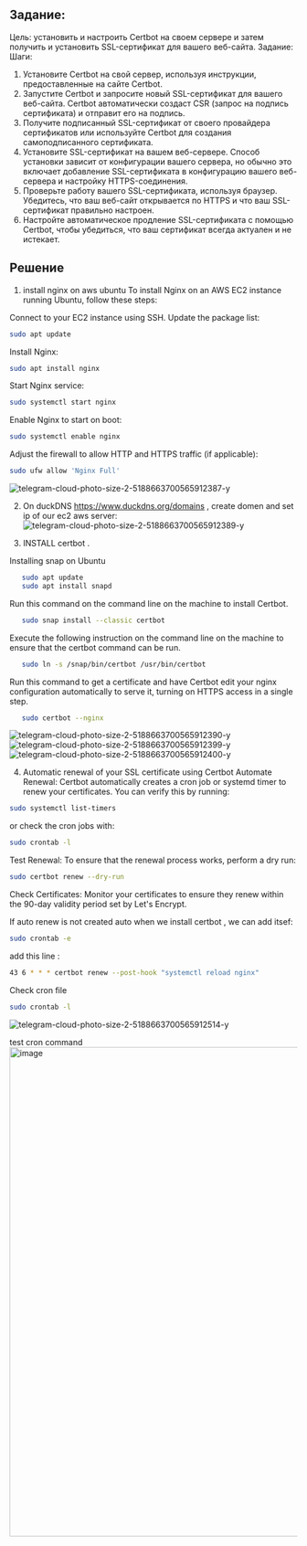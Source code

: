## Задание:
Цель: установить и настроить Certbot на своем сервере и затем получить
и установить SSL-сертификат для вашего веб-сайта.
Задание:
Шаги:
1. Установите Certbot на свой сервер, используя инструкции,
предоставленные на сайте Certbot.
2. Запустите Certbot и запросите новый SSL-сертификат для вашего
веб-сайта. Certbot автоматически создаст CSR (запрос на подпись
сертификата) и отправит его на подпись.
3. Получите подписанный SSL-сертификат от своего провайдера
сертификатов или используйте Certbot для создания самоподписанного
сертификата.
4. Установите SSL-сертификат на вашем веб-сервере. Способ установки
зависит от конфигурации вашего сервера, но обычно это включает
добавление SSL-сертификата в конфигурацию вашего веб-сервера и
настройку HTTPS-соединения.
5. Проверьте работу вашего SSL-сертификата, используя браузер.
Убедитесь, что ваш веб-сайт открывается по HTTPS и что ваш
SSL-сертификат правильно настроен.
6. Настройте автоматическое продление SSL-сертификата с помощью
Certbot, чтобы убедиться, что ваш сертификат всегда актуален и не истекает.

## Решение
1. install nginx on aws ubuntu
   To install Nginx on an AWS EC2 instance running Ubuntu, follow these steps:

Connect to your EC2 instance using SSH.
Update the package list:
```bash
sudo apt update
```
Install Nginx:
```bash
sudo apt install nginx
```
Start Nginx service:
```bash
sudo systemctl start nginx
```  
Enable Nginx to start on boot:
```bash
sudo systemctl enable nginx
```
Adjust the firewall to allow HTTP and HTTPS traffic (if applicable):
```bash
sudo ufw allow 'Nginx Full'  
```
![telegram-cloud-photo-size-2-5188663700565912387-y](https://github.com/user-attachments/assets/564214ea-12b0-4f02-8936-fd2b8e86585c)

2. On duckDNS https://www.duckdns.org/domains , create domen and set ip of our ec2 aws server:
![telegram-cloud-photo-size-2-5188663700565912389-y](https://github.com/user-attachments/assets/14d98a44-d957-46cd-9582-3a834ee61db4)

3. INSTALL certbot .

Installing snap on Ubuntu
```bash
   sudo apt update
   sudo apt install snapd
```
Run this command on the command line on the machine to install Certbot.
```bash   
   sudo snap install --classic certbot
```
Execute the following instruction on the command line on the machine to ensure that the certbot command can be run.
```bash
   sudo ln -s /snap/bin/certbot /usr/bin/certbot
```
Run this command to get a certificate and have Certbot edit your nginx configuration automatically to serve it, turning on HTTPS access in a single step.
```bash
   sudo certbot --nginx
```
![telegram-cloud-photo-size-2-5188663700565912390-y](https://github.com/user-attachments/assets/042ab103-99a1-4d97-99a4-cfd89bcdc90d)
![telegram-cloud-photo-size-2-5188663700565912399-y](https://github.com/user-attachments/assets/ff33acf2-8cbc-47ff-bb11-36dfece07034)
![telegram-cloud-photo-size-2-5188663700565912400-y](https://github.com/user-attachments/assets/cdf75dec-e448-458c-bf89-476cfa62f363)


4. Automatic renewal of your SSL certificate using Certbot
Automate Renewal: Certbot automatically creates a cron job or systemd timer to renew your certificates. You can verify this by running:

```bash
sudo systemctl list-timers  
```
or check the cron jobs with:

```bash
sudo crontab -l
```
Test Renewal: To ensure that the renewal process works, perform a dry run:

```bash
sudo certbot renew --dry-run
```
Check Certificates: Monitor your certificates to ensure they renew within the 90-day validity period set by Let's Encrypt.

If auto renew is not created auto when we install certbot , we can add itsef:
```bash
sudo crontab -e
```
add this line :
```bash
43 6 * * * certbot renew --post-hook "systemctl reload nginx"
```
Check cron file
```bash
sudo crontab -l
```
![telegram-cloud-photo-size-2-5188663700565912514-y](https://github.com/user-attachments/assets/4a42165d-ece9-4847-9f12-ab4c27a51be7)

test cron command 
<img width="857" alt="image" src="https://github.com/user-attachments/assets/7885af64-1a4c-4d15-a4b5-d848a0fefe03" />



